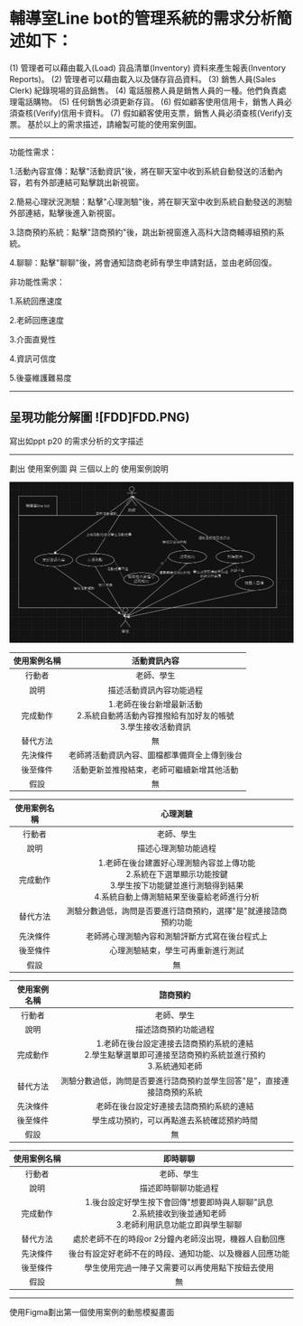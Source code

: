 #  輔導室Line bot的管理系統的需求分析簡述如下：
(1) 管理者可以藉由載入(Load) 貨品清單(Inventory) 資料來產生報表(Inventory Reports)。
(2) 管理者可以藉由載入以及儲存貨品資料。
(3) 銷售人員(Sales Clerk) 紀錄現場的貨品銷售。
(4) 電話服務人員是銷售人員的一種。他們負責處理電話購物。
(5) 任何銷售必須更新存貨。
(6) 假如顧客使用信用卡，銷售人員必須查核(Verify)信用卡資料。
(7) 假如顧客使用支票，銷售人員必須查核(Verify)支票。
基於以上的需求描述，請繪製可能的使用案例圖。

---

功能性需求：

1.活動內容宣傳：點擊"活動資訊"後，將在聊天室中收到系統自動發送的活動內容，若有外部連結可點擊跳出新視窗。

2.簡易心理狀況測驗：點擊"心理測驗"後，將在聊天室中收到系統自動發送的測驗外部連結，點擊後進入新視窗。

3.諮商預約系統：點擊"諮商預約"後，跳出新視窗進入高科大諮商輔導組預約系統。

4.聊聊：點擊"聊聊"後，將會通知諮商老師有學生申請對話，並由老師回復。

非功能性需求：

1.系統回應速度

2.老師回應速度

3.介面直覺性

4.資訊可信度

5.後臺維護難易度

---

呈現功能分解圖
![FDD]FDD.PNG)
---


寫出如ppt p20 的需求分析的文字描述

---


劃出 使用案例圖 與 三個以上的 使用案例說明

![use_case](use_case.PNG)

| 使用案例名稱 | 活動資訊內容 |
| :-: | :-: |
| 行動者 | 老師、學生 |
| 說明 | 描述活動資訊內容功能過程 |
| 完成動作 | 1.老師在後台新增最新活動 <br> 2.系統自動將活動內容推撥給有加好友的帳號 <br> 3.學生接收活動資訊 |
| 替代方法 | 無 |
| 先決條件 | 老師將活動資訊內容、圖檔都準備齊全上傳到後台 |
| 後至條件 | 活動更新並推撥結束，老師可繼續新增其他活動 |
| 假設 | 無 |

| 使用案例名稱 | 心理測驗 |
| :-: | :-: |
| 行動者 | 老師、學生 |
| 說明 | 描述心理測驗功能過程 |
| 完成動作 | 1.老師在後台建置好心理測驗內容並上傳功能 <br> 2.系統在下選單顯示功能按鍵 <br> 3.學生按下功能鍵並進行測驗得到結果 <br> 4.系統自動上傳測驗結果至後臺給老師進行分析 |
| 替代方法 | 測驗分數過低，詢問是否要進行諮商預約，選擇"是"就連接諮商預約功能 |
| 先決條件 | 老師將心理測驗內容和測驗評斷方式寫在後台程式上 |
| 後至條件 | 心理測驗結束，學生可再重新進行測試 |
| 假設 | 無 |

| 使用案例名稱 | 諮商預約 |
| :-: | :-: |
| 行動者 | 老師、學生 |
| 說明 | 描述諮商預約功能過程 |
| 完成動作 | 1.老師在後台設定連接去諮商預約系統的連結 <br> 2.學生點擊選單即可連接至諮商預約系統並進行預約　<br>3.系統通知老師 |
| 替代方法 | 測驗分數過低，詢問是否要進行諮商預約並學生回答"是"，直接連接諮商預約系統 |
| 先決條件 | 老師在後台設定好連接去諮商預約系統的連結 |
| 後至條件 | 學生成功預約，可以再點進去系統確認預約時間 |
| 假設 | 無 |

| 使用案例名稱 | 即時聊聊 |
| :-: | :-: |
| 行動者 | 老師、學生 |
| 說明 | 描述即時聊聊功能過程 |
| 完成動作 | 1.後台設定好學生按下會回傳"想要即時與人聊聊"訊息 <br> 2.系統接收到後並通知老師　<br>3.老師利用訊息功能立即與學生聊聊 |
| 替代方法 | 處於老師不在的時段or 2分鐘內老師沒出現，機器人自動回應 |
| 先決條件 | 後台有設定好老師不在的時段、通知功能、以及機器人回應功能 |
| 後至條件 | 學生使用完過一陣子又需要可以再使用點下按鈕去使用 |
| 假設 | 無 |
---


使用Figma劃出第一個使用案例的動態模擬畫面
